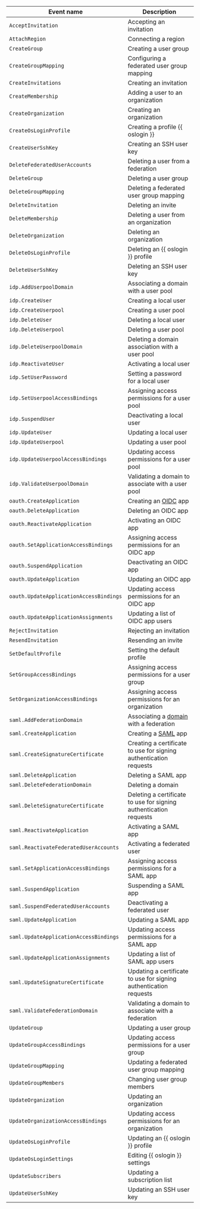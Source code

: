 Event name | Description
--- | ---
`AcceptInvitation` | Accepting an invitation
`AttachRegion` | Connecting a region
`CreateGroup` | Creating a user group
`CreateGroupMapping` | Configuring a federated user group mapping
`CreateInvitations` | Creating an invitation
`CreateMembership` | Adding a user to an organization
`CreateOrganization` | Creating an organization
`CreateOsLoginProfile` | Creating a profile {{ oslogin }}
`CreateUserSshKey` | Creating an SSH user key
`DeleteFederatedUserAccounts` | Deleting a user from a federation
`DeleteGroup` | Deleting a user group
`DeleteGroupMapping` | Deleting a federated user group mapping
`DeleteInvitation` | Deleting an invite
`DeleteMembership` | Deleting a user from an organization
`DeleteOrganization` | Deleting an organization
`DeleteOsLoginProfile` | Deleting an {{ oslogin }} profile
`DeleteUserSshKey` | Deleting an SSH user key
`idp.AddUserpoolDomain` | Associating a domain with a user pool
`idp.CreateUser` | Creating a local user
`idp.CreateUserpool` | Creating a user pool
`idp.DeleteUser` | Deleting a local user
`idp.DeleteUserpool` | Deleting a user pool
`idp.DeleteUserpoolDomain` | Deleting a domain association with a user pool
`idp.ReactivateUser` | Activating a local user
`idp.SetUserPassword` | Setting a password for a local user
`idp.SetUserpoolAccessBindings` | Assigning access permissions for a user pool
`idp.SuspendUser` | Deactivating a local user
`idp.UpdateUser` | Updating a local user
`idp.UpdateUserpool` | Updating a user pool
`idp.UpdateUserpoolAccessBindings` | Updating access permissions for a user pool
`idp.ValidateUserpoolDomain` | Validating a domain to associate with a user pool
`oauth.CreateApplication` | Creating an [OIDC](https://openid.net/developers/how-connect-works/) app
`oauth.DeleteApplication` | Deleting an OIDC app
`oauth.ReactivateApplication` | Activating an OIDC app
`oauth.SetApplicationAccessBindings` | Assigning access permissions for an OIDC app
`oauth.SuspendApplication` | Deactivating an OIDC app
`oauth.UpdateApplication` | Updating an OIDC app
`oauth.UpdateApplicationAccessBindings` | Updating access permissions for an OIDC app
`oauth.UpdateApplicationAssignments` | Updating a list of OIDC app users
`RejectInvitation` | Rejecting an invitation
`ResendInvitation` | Resending an invite
`SetDefaultProfile` | Setting the default profile
`SetGroupAccessBindings` | Assigning access permissions for a user group
`SetOrganizationAccessBindings` | Assigning access permissions for an organization
`saml.AddFederationDomain` | Associating a [domain](../../../organization/concepts/domains.md) with a federation
`saml.CreateApplication` | Creating a [SAML](../../../organization/concepts/add-federation.md) app
`saml.CreateSignatureCertificate` | Creating a certificate to use for signing authentication requests
`saml.DeleteApplication` | Deleting a SAML app
`saml.DeleteFederationDomain` | Deleting a domain
`saml.DeleteSignatureCertificate` | Deleting a certificate to use for signing authentication requests
`saml.ReactivateApplication` | Activating a SAML app
`saml.ReactivateFederatedUserAccounts` | Activating a federated user
`saml.SetApplicationAccessBindings` | Assigning access permissions for a SAML app
`saml.SuspendApplication` | Suspending a SAML app
`saml.SuspendFederatedUserAccounts` | Deactivating a federated user
`saml.UpdateApplication` | Updating a SAML app
`saml.UpdateApplicationAccessBindings` | Updating access permissions for a SAML app
`saml.UpdateApplicationAssignments` | Updating a list of SAML app users
`saml.UpdateSignatureCertificate` | Updating a certificate to use for signing authentication requests
`saml.ValidateFederationDomain` | Validating a domain to associate with a federation 
`UpdateGroup` | Updating a user group
`UpdateGroupAccessBindings` | Updating access permissions for a user group
`UpdateGroupMapping` | Updating a federated user group mapping
`UpdateGroupMembers` | Changing user group members
`UpdateOrganization` | Updating an organization
`UpdateOrganizationAccessBindings` | Updating access permissions for an organization
`UpdateOsLoginProfile` | Updating an {{ oslogin }} profile
`UpdateOsLoginSettings` | Editing {{ oslogin }} settings
`UpdateSubscribers` | Updating a subscription list
`UpdateUserSshKey` | Updating an SSH user key